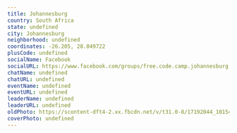 ```yaml
---
title: Johannesburg
country: South Africa
state: undefined
city: Johannesburg
neighborhood: undefined
coordinates: -26.205, 28.049722
plusCode: undefined
socialName: Facebook
socialURL: https://www.facebook.com/groups/free.code.camp.johannesburg
chatName: undefined
chatURL: undefined
eventName: undefined
eventURL: undefined
leaderName: undefined
leaderURL: undefined
oldPhoto: https://scontent-dft4-2.xx.fbcdn.net/v/t31.0-8/17192044_10154286752670785_1542908279625685518_o.jpg?oh=7baa813a64691e9d7c806c2c00354539&oe=5994B026
coverPhoto: undefined
---
```

